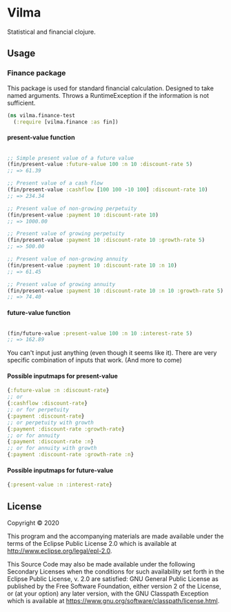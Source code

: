 # Vilma

Statistical and financial clojure. 


## Usage

### Finance package
This package is used for standard financial calculation. Designed to take named arguments.
Throws a RuntimeException if the information is not sufficient.

```clojure
(ns vilma.finance-test
  (:require [vilma.finance :as fin])

```

#### present-value function
```clojure

;; Simple present value of a future value
(fin/present-value :future-value 100 :n 10 :discount-rate 5)
;; => 61.39

;; Present value of a cash flow
(fin/present-value :cashflow [100 100 -10 100] :discount-rate 10)
;; => 234.34

;; Present value of non-growing perpetuity
(fin/present-value :payment 10 :discount-rate 10)
;; => 1000.00

;; Present value of growing perpetuity
(fin/present-value :payment 10 :discount-rate 10 :growth-rate 5)
;; => 500.00

;; Present value of non-growing annuity
(fin/present-value :payment 10 :discount-rate 10 :n 10) 
;; => 61.45

;; Present value of growing annuity
(fin/present-value :payment 10 :discount-rate 10 :n 10 :growth-rate 5) 
;; => 74.40

``` 

#### future-value function
```clojure

(fin/future-value :present-value 100 :n 10 :interest-rate 5)
;; => 162.89

```

You can't input just anything (even though it seems like it).
There are very specific combination of inputs that work. (And more to come)

#### Possible inputmaps for present-value
```clojure
{:future-value :n :discount-rate}
;; or
{:cashflow :discount-rate}
;; or for perpetuity
{:payment :discount-rate}
;; or perpetuity with growth
{:payment :discount-rate :growth-rate}
;; or for annuity
{:payment :discount-rate :n}
;; or for annuity with growth
{:payment :discount-rate :growth-rate :n}
```

#### Possible inputmaps for future-value
```clojure
{:present-value :n :interest-rate}
```

## License

Copyright © 2020 

This program and the accompanying materials are made available under the
terms of the Eclipse Public License 2.0 which is available at
http://www.eclipse.org/legal/epl-2.0.

This Source Code may also be made available under the following Secondary
Licenses when the conditions for such availability set forth in the Eclipse
Public License, v. 2.0 are satisfied: GNU General Public License as published by
the Free Software Foundation, either version 2 of the License, or (at your
option) any later version, with the GNU Classpath Exception which is available
at https://www.gnu.org/software/classpath/license.html.
